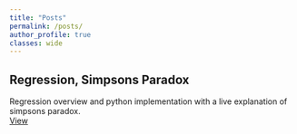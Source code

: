 ```yaml
---
title: "Posts"
permalink: /posts/
author_profile: true
classes: wide
---
```


## Regression, Simpsons Paradox

Regression overview and python implementation with a live explanation of simpsons paradox. <br>
[View](https://vaibhavimutya.github.io/regression/)
